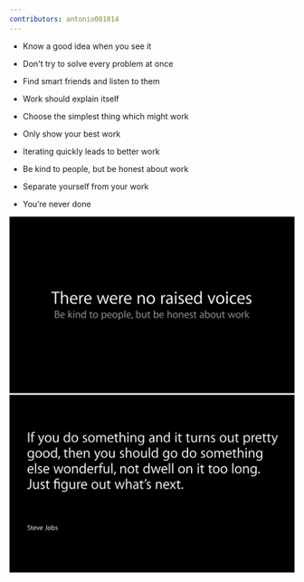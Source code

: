 ```yaml
---
contributors: antonio081014
---
```



- Know a good idea when you see it 

- Don't try to solve every problem at once 

- Find smart friends and listen to them 

- Work should explain itself

- Choose the simplest thing which might work

- Only show your best work

- Iterating quickly leads to better work

- Be kind to people, but be honest about work 

- Separate yourself from your work 

- You’re never done

![q1](../../../images/notes/wwdc14/237/p1.png)
![q2](../../../images/notes/wwdc14/237/p2.png)